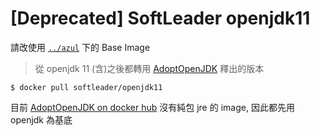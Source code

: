 # [Deprecated] SoftLeader openjdk11

請改使用 [`../azul`](../azul) 下的 Base Image

> 從 openjdk 11 (含)之後都轉用 [AdoptOpenJDK](https://adoptopenjdk.net/) 釋出的版本

```
$ docker pull softleader/openjdk11
```

目前 [AdoptOpenJDK on docker hub](https://hub.docker.com/u/adoptopenjdk/) 沒有純包 jre 的 image, 因此都先用 openjdk 為基底
